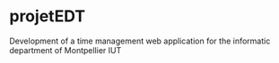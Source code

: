 # projetEDT
Development of a time management web application for the informatic department of Montpellier IUT
